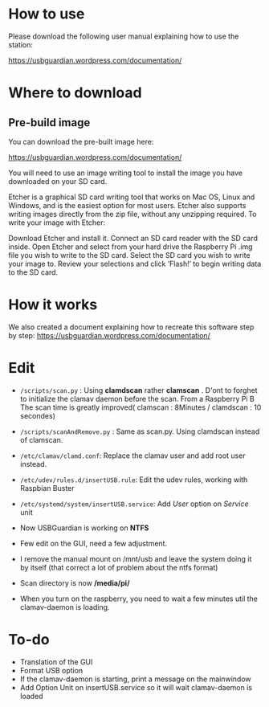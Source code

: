 
# How to use
Please download the following user manual explaining how to use the station:

https://usbguardian.wordpress.com/documentation/

# Where to download
## Pre-build image
You can download the pre-built image here:

https://usbguardian.wordpress.com/documentation/

You will need to use an image writing tool to install the image you have downloaded on your SD card.

Etcher is a graphical SD card writing tool that works on Mac OS, Linux and Windows, and is the easiest option for most users. Etcher also supports writing images directly from the zip file, without any unzipping required. To write your image with Etcher:

Download Etcher and install it.
Connect an SD card reader with the SD card inside.
Open Etcher and select from your hard drive the Raspberry Pi .img file you wish to write to the SD card.
Select the SD card you wish to write your image to.
Review your selections and click ‘Flash!’ to begin writing data to the SD card.

# How it works
We also created a document explaining how to recreate this software step by step:
https://usbguardian.wordpress.com/documentation/

# Edit

- `/scripts/scan.py` : Using **clamdscan** rather **clamscan** . D'ont to forghet to initialize the clamav daemon before the scan. From a Raspberry Pi B The scan time is greatly improved( clamscan : 8Minutes / clamdscan : 10 secondes)

- `/scripts/scanAndRemove.py` : Same as scan.py. Using clamdscan instead of clamscan.

- `/etc/clamav/clamd.conf`: Replace the clamav user and add root user instead.

- `/etc/udev/rules.d/insertUSB.rule`: Edit the udev rules, working with Raspbian Buster

- `/etc/systemd/system/insertUSB.service`: Add *User* option on *Service* unit

- Now USBGuardian is working on **NTFS**

- Few edit on the GUI, need a few adjustment.

- I remove the manual mount on /mnt/usb and leave the system doing it by itself (that correct a lot of problem about the ntfs format)

- Scan directory is now **/media/pi/**

- When you turn on the raspberry, you need to wait a few minutes util the clamav-daemon is loading.


# To-do

- Translation of the GUI
- Format USB option
- If the clamav-daemon is starting, print a message on the mainwindow
- Add Option Unit on insertUSB.service so it will wait clamav-daemon is loaded
